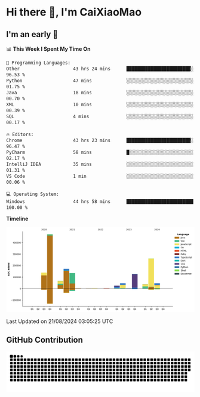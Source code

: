 # Hi there 👋, I'm CaiXiaoMao

## I'm an early 🐤
<!--START_SECTION:waka-->
📊 **This Week I Spent My Time On** 

```text
💬 Programming Languages: 
Other                    43 hrs 24 mins      ████████████████████████░   96.53 % 
Python                   47 mins             ░░░░░░░░░░░░░░░░░░░░░░░░░   01.75 % 
Java                     18 mins             ░░░░░░░░░░░░░░░░░░░░░░░░░   00.70 % 
XML                      10 mins             ░░░░░░░░░░░░░░░░░░░░░░░░░   00.39 % 
SQL                      4 mins              ░░░░░░░░░░░░░░░░░░░░░░░░░   00.17 % 

🔥 Editors: 
Chrome                   43 hrs 23 mins      ████████████████████████░   96.47 % 
PyCharm                  58 mins             █░░░░░░░░░░░░░░░░░░░░░░░░   02.17 % 
IntelliJ IDEA            35 mins             ░░░░░░░░░░░░░░░░░░░░░░░░░   01.31 % 
VS Code                  1 min               ░░░░░░░░░░░░░░░░░░░░░░░░░   00.06 % 

💻 Operating System: 
Windows                  44 hrs 58 mins      █████████████████████████   100.00 % 
```

**Timeline**

![Lines of Code chart](https://raw.githubusercontent.com/caixiaomao/caixiaomao/main/assets/bar_graph.png)


 Last Updated on 21/08/2024 03:05:25 UTC
<!--END_SECTION:waka-->

## GitHub Contribution
<picture>
  <source media="(prefers-color-scheme: dark)" srcset="/dist/snake/github-contribution-grid-snake-dark.svg" />
  <source media="(prefers-color-scheme: light)" srcset="/dist/snake/github-contribution-grid-snake.svg" />
  <img alt="github contribution grid snake animation" src="/dist/snake/github-contribution-grid-snake.svg" />
</picture>
